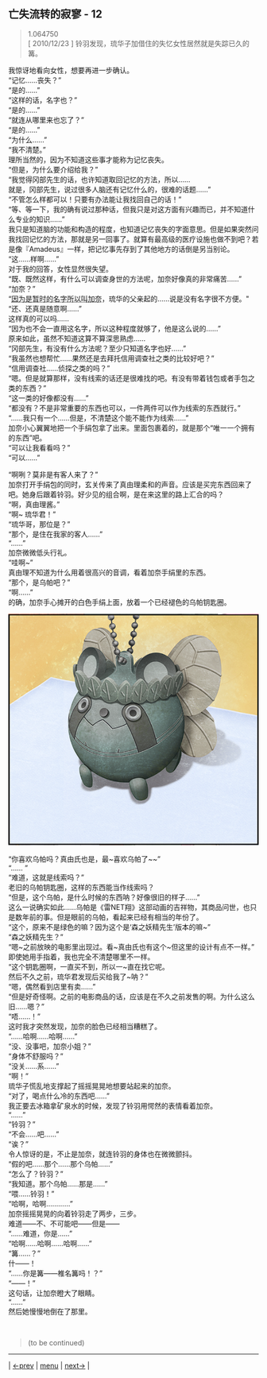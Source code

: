 ## 亡失流转的寂寥 - 12
> 1.064750  
> [ 2010/12/23 ] 铃羽发现，琉华子加借住的失忆女性居然就是失踪已久的篝。  

我惊讶地看向女性，想要再进一步确认。  
“记忆……丧失？”  
“是的……”  
“这样的话，名字也？”  
“是的……”  
“就连从哪里来也忘了？”  
“是的……”  
“为什么……”  
“我不清楚。”  
理所当然的，因为不知道这些事才能称为记忆丧失。  
“但是，为什么要介绍给我？”  
“我觉得冈部先生的话，也许知道取回记忆的方法，所以……  
 就是，冈部先生，说过很多人脑还有记忆什么的，很难的话题……”  
“不管怎么样都可以！只要有办法能让我找回自己的话！”  
“等、等一下，我的确有说过那种话，但我只是对这方面有兴趣而已，并不知道什么专业的知识……”  
我只是知道脑的功能和构造的程度，也知道记忆丧失的字面意思。但是如果突然问我找回记忆的方法，那就是另一回事了。就算有最高级的医疗设施也做不到吧？若是像『Amadeus』一样，把记忆事先存到了其他地方的话倒是另当别论。  
“这……样啊……”  
对于我的回答，女性显然很失望。  
“既、既然这样，有什么可以调查身世的方法呢，加奈好像真的非常痛苦……”  
“加奈？”  
“<abbr title="暂时的名字，日语为“仮の名前(kari no namae)”，简称为“仮名(kana)”，直接翻译是“暂名”，用作人名则翻译为“加奈”">因为是暂时的名字所以叫加奈</abbr>，琉华的父亲起的……说是没有名字很不方便。"  
“还、还真是随意啊……”  
这样真的可以吗……  
“因为也不会一直用这名字，所以这种程度就够了，他是这么说的……”  
原来如此，虽然不知道这算不算深思熟虑……  
“冈部先生，有没有什么方法呢？至少只知道名字也好……”  
“我虽然也想帮忙……果然还是去拜托信用调查社之类的比较好吧？”  
“信用调查社……侦探之类的吗？”  
“嗯。但是就算那样，没有线索的话还是很难找的吧。有没有带着钱包或者手包之类的东西？”  
“这一类的好像都没有……”  
“都没有？不是非常重要的东西也可以，一件两件可以作为线索的东西就行。”  
“……我只有一个……但是，不清楚这个能不能作为线索……”  
加奈小心翼翼地把一个手绢包拿了出来。里面包裹着的，就是那个“唯一一个拥有的东西”吧。  
“可以让我看看吗？”  
“可以……”  

“啊咧？莫非是有客人来了？”  
加奈打开手绢包的同时，玄关传来了真由理柔和的声音。应该是买完东西回来了吧。她身后跟着铃羽。好少见的组合啊，是在来这里的路上汇合的吗？  
“啊，真由理酱。”  
“啊~ 琉华君！”  
“琉华哥，那位是？”  
“那个，是住在我家的客人……”  
“……”  
加奈微微低头行礼。  
“哇啊~”  
真由理不知道为什么用着很高兴的音调，看着加奈手绢里的东西。  
“那个，是乌帕吧？”  
“啊……”  
的确，加奈手心摊开的白色手绢上面，放着一个已经褪色的乌帕钥匙圈。  

![](../img/0062-1.png)

“你喜欢乌帕吗？真由氏也是，最~喜欢乌帕了~~”  
“…… ”  
“难道，这就是线索吗？”  
老旧的乌帕钥匙圈，这样的东西能当作线索吗？  
“但是，这个乌帕，是什么时候的东西呐？好像很旧的样子……”  
这么一说确实如此……乌帕是《雷NET翔》这部动画的吉祥物，其商品问世，也只是数年前的事。但是眼前的乌帕，看起来已经有相当的年份了。  
“这个，原来不是绿色的嘛？因为这个是‘森之妖精先生’版本的嘛~”  
“森之妖精先生？”  
“嗯~之前放映的电影里出现过。看~真由氏也有这个~但这里的设计有点不一样。”  
即使她用手指着，我也完全不清楚哪里不一样。  
“这个钥匙圈啊，一直买不到，所以一~直在找它呢。  
 然后不久之前，琉华君发现后买给我了~呐？”  
“嗯，偶然看到店里有卖……”  
“但是好奇怪啊。之前的电影商品的话，应该是在不久之前发售的啊。为什么这么旧……嗯？”  
“唔……！”  
这时我才突然发现，加奈的脸色已经相当糟糕了。  
“……哈啊……哈啊……”  
“没、没事吧，加奈小姐？”  
“身体不舒服吗？”  
“没关……系……”  
“啊！”  
琉华子慌乱地支撑起了摇摇晃晃地想要站起来的加奈。  
“对了，喝点什么冷的东西吧……”  
我正要去冰箱拿矿泉水的时候，发现了铃羽用愕然的表情看着加奈。  
“……”  
“铃羽？”  
“不会……吧……”  
“诶？”  
令人惊讶的是，不止是加奈，就连铃羽的身体也在微微颤抖。  
“假的吧……那个……那个乌帕……”  
“怎么了？铃羽？”  
“我知道。那个乌帕……那是……”  
“喂……铃羽！”  
“哈啊，哈啊…………”  
加奈摇摇晃晃的向着铃羽走了两步，三步。  
难道——不、不可能吧——但是——  
“……难道，你是……”  
“哈啊……哈啊……哈啊……”  
“篝……？”  
什——！  
“……你是篝——椎名篝吗！？”  
“——！”  
这句话，让加奈瞪大了眼睛。  
“……”  
然后她慢慢地倒在了那里。  


<br/>

> (to be continued)
---

| [←prev](./0061) | [menu](../) | [next→](./0063) |
